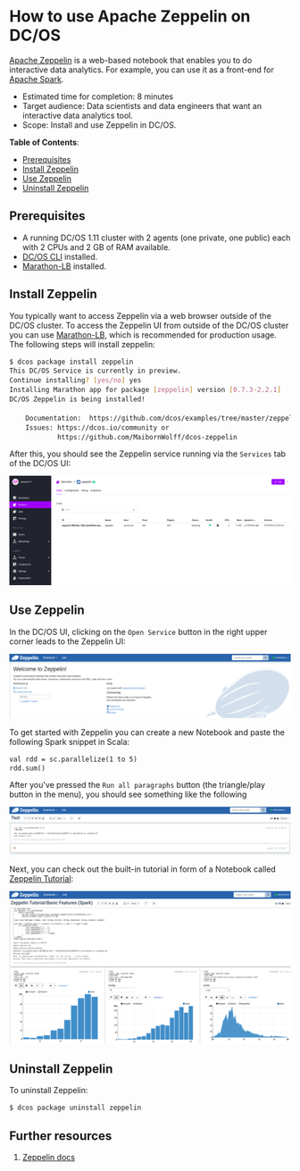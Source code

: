 # How to use Apache Zeppelin on DC/OS

[Apache Zeppelin](https://zeppelin.apache.org/) is a web-based notebook that enables you to do interactive data analytics. For example, you can use it as a front-end for [Apache Spark](https://github.com/dcos/examples/tree/master/1.8/spark).

- Estimated time for completion: 8 minutes
- Target audience: Data scientists and data engineers that want an interactive data analytics tool.
- Scope: Install and use Zeppelin in DC/OS.

**Table of Contents**:

- [Prerequisites](#prerequisites)
- [Install Zeppelin](#install-zeppelin)
- [Use Zeppelin](#use-zeppelin)
- [Uninstall Zeppelin](#uninstall-zeppelin)

## Prerequisites

- A running DC/OS 1.11 cluster with 2 agents (one private, one public) each with 2 CPUs and 2 GB of RAM available.
- [DC/OS CLI](https://dcos.io/docs/1.9/usage/cli/install/) installed.
- [Marathon-LB](https://dcos.io/docs/1.9/usage/service-discovery/marathon-lb/) installed.

## Install Zeppelin

You typically want to access Zeppelin via a web browser outside of the DC/OS cluster. To access the Zeppelin UI from outside of the DC/OS cluster you can use [Marathon-LB](https://dcos.io/docs/1.9/usage/service-discovery/marathon-lb/), which is recommended for production usage. The following steps will install zeppelin: 

```bash
$ dcos package install zeppelin
This DC/OS Service is currently in preview.
Continue installing? [yes/no] yes
Installing Marathon app for package [zeppelin] version [0.7.3-2.2.1]
DC/OS Zeppelin is being installed!

	Documentation:  https://github.com/dcos/examples/tree/master/zeppelin/1.11
	Issues: https://dcos.io/community or
		 	https://github.com/MaibornWolff/dcos-zeppelin
```

After this, you should see the Zeppelin service running via the `Services` tab of the DC/OS UI:

![Zeppelin DC/OS service](img/services.png)

## Use Zeppelin

In the DC/OS UI, clicking on the `Open Service` button in the right upper corner leads to the Zeppelin UI:

![Zeppelin UI](img/zeppelin-ui.png)

To get started with Zeppelin you can create a new Notebook and paste the following Spark snippet in Scala:

```
val rdd = sc.parallelize(1 to 5)
rdd.sum()
```
After you've pressed the `Run all paragraphs` button (the triangle/play button in the menu), you should see something like the following

![Zeppelin simple Spark Scala snippet](img/zeppelin-spark-scala.png)

Next, you can check out the built-in tutorial in form of a Notebook called [Zeppelin Tutorial](http://zeppelin.apache.org/docs/0.7.3/quickstart/tutorial.html):

![Zeppelin Tutorial](img/zeppelin-tutorial.png)

## Uninstall Zeppelin

To uninstall Zeppelin:

```bash
$ dcos package uninstall zeppelin
```

## Further resources

1. [Zeppelin docs](http://zeppelin.apache.org/docs/0.7.3/)


